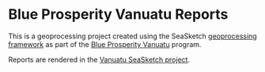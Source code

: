 # Blue Prosperity Vanuatu Reports

This is a geoprocessing project created using the SeaSketch [geoprocessing framework](https://github.com/seasketch/geoprocessing) as part of the [Blue Prosperity Vanuatu](https://www.blueprosperityvanuatu.org/) program.

Reports are rendered in the [Vanuatu SeaSketch project](https://www.seasketch.org/vanuatu/app).

